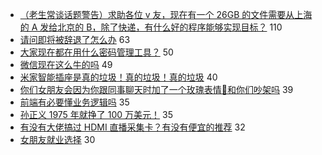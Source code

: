 - [（老生常谈话题警告）求助各位 v 友，现在有一个 26GB 的文件需要从上海的 A 发给北京的 B，除了快递，有什么好的程序能够实现目标？](https://www.v2ex.com/t/615497) 110
- [请问即将被辞退了怎么办](https://www.v2ex.com/t/615466) 63
- [大家现在都在用什么密码管理工具？](https://www.v2ex.com/t/615492) 50
- [微信现在这么牛的吗](https://www.v2ex.com/t/615499) 49
- [米家智能插座是真的垃圾！真的垃圾！真的垃圾](https://www.v2ex.com/t/615455) 40
- [你们女朋友会因为你跟同事聊天时加了一个玫瑰表情🌹和你们吵架吗](https://www.v2ex.com/t/615634) 39
- [前端有必要懂业务逻辑吗](https://www.v2ex.com/t/615493) 35
- [孙正义 1975 年就挣了 100 万美元！](https://www.v2ex.com/t/615511) 35
- [有没有大佬搞过 HDMI 直播采集卡？有没有便宜的推荐](https://www.v2ex.com/t/615518) 32
- [女朋友就业选择](https://www.v2ex.com/t/615524) 30